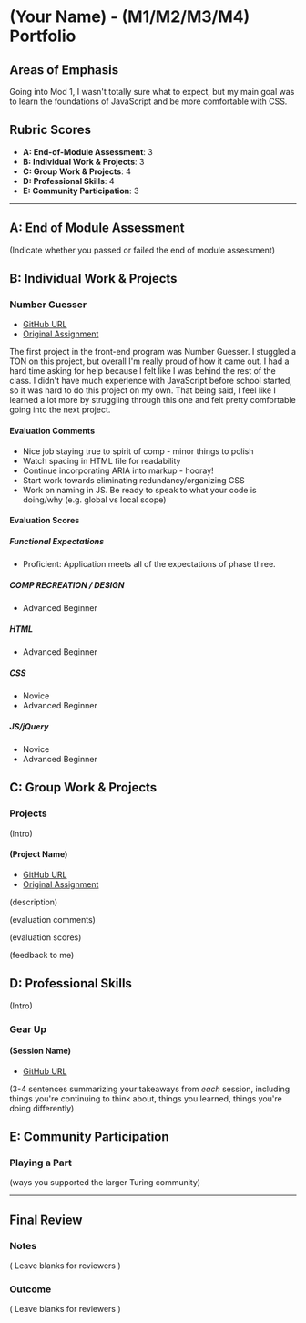 # (Your Name) - (M1/M2/M3/M4) Portfolio

## Areas of Emphasis

Going into Mod 1, I wasn't totally sure what to expect, but my main goal was to learn the foundations of JavaScript and be more comfortable with CSS. 

## Rubric Scores

* **A: End-of-Module Assessment**: 3
* **B: Individual Work & Projects**: 3
* **C: Group Work & Projects**: 4
* **D: Professional Skills**: 4
* **E: Community Participation**: 3

-----------------------

## A: End of Module Assessment

(Indicate whether you passed or failed the end of module assessment)


## B: Individual Work & Projects

### Number Guesser

* [GitHub URL](https://github.com/michellehoffman/number-guesser)
* [Original Assignment](http://frontend.turing.io/projects/number-guesser.html)

The first project in the front-end program was Number Guesser. I stuggled a TON on this project, but overall I'm really proud of how it came out. I had a hard time asking for help because I felt like I was behind the rest of the class. I didn't have much experience with JavaScript before school started, so it was hard to do this project on my own. That being said, I feel like I learned a lot more by struggling through this one and felt pretty comfortable going into the next project.

#### Evaluation Comments

- Nice job staying true to spirit of comp - minor things to polish
- Watch spacing in HTML file for readability
- Continue incorporating ARIA into markup - hooray!
- Start work towards eliminating redundancy/organizing CSS
- Work on naming in JS. Be ready to speak to what your code is doing/why (e.g. global vs local scope)

#### Evaluation Scores

##### Functional Expectations
- Proficient: Application meets all of the expectations of phase three.
##### COMP RECREATION / DESIGN
- Advanced Beginner
##### HTML
- Advanced Beginner
##### CSS
- Novice
- Advanced Beginner
##### JS/jQuery
- Novice
- Advanced Beginner

## C: Group Work & Projects

### Projects

(Intro)

#### (Project Name)

* [GitHub URL]()
* [Original Assignment]()

(description)

(evaluation comments)

(evaluation scores)

(feedback to me)

## D: Professional Skills
(Intro)

### Gear Up
#### (Session Name)

* [GitHub URL]()

(3-4 sentences summarizing your takeaways from _each_ session, including things you're continuing to think about, things you learned, things you're doing differently)

## E: Community Participation

### Playing a Part

(ways you supported the larger Turing community)

------------------

## Final Review

### Notes

( Leave blanks for reviewers )

### Outcome

( Leave blanks for reviewers )
